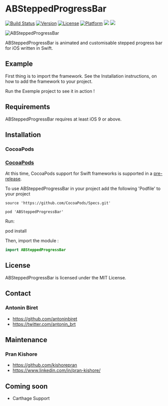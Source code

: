# ABSteppedProgressBar 

[![Build Status](https://travis-ci.org/antoninbiret/ABSteppedProgressBar.svg?branch=master)](https://travis-ci.org/antoninbiret/ABSteppedProgressBar)
[![Version](https://img.shields.io/badge/Version-0.2.3-orange.svg?style=flat)](http://cocoapods.org/pods/ABSteppedProgressBar)
[![License](https://img.shields.io/badge/License-MIT-orange.svg?style=flat)](http://cocoapods.org/pods/ABSteppedProgressBar)
[![Platform](https://img.shields.io/badge/platform-iOS_9.0-orange.svg?style=flat)](http://cocoapods.org/pods/ABSteppedProgressBar)
![](https://img.shields.io/badge/Swift-5.0-orange.svg?style=flat)
![](https://img.shields.io/badge/Swift_Package_Manager-compatible-orange.svg?style=flat)

![ABSteppedProgressBar](https://raw.githubusercontent.com/antoninbiret/ABSteppedProgressBar/master/screenshot.gif)

ABSteppedProgressBar is animated and customisable stepped progress bar for iOS written in Swift.

## Example

First thing is to import the framework. See the Installation instructions, on how to add the framework to your project.

Run the Exemple project to see it in action !

## Requirements

ABSteppedProgressBar requires at least iOS 9 or above.

## Installation

### CocoaPods

### [CocoaPods](http://cocoapods.org/)
At this time, CocoaPods support for Swift frameworks is supported in a [pre-release](http://blog.cocoapods.org/Pod-Authors-Guide-to-CocoaPods-Frameworks/).

To use ABSteppedProgressBar in your project add the following 'Podfile' to your project

```
source 'https://github.com/CocoaPods/Specs.git'

pod 'ABSteppedProgressBar'
```

Run:

pod install

Then, import the module :

```swift
import ABSteppedProgressBar
```

## License

ABSteppedProgressBar is licensed under the MIT License.

## Contact

### Antonin Biret
* https://github.com/antoninbiret
* https://twitter.com/antonin_brt

## Maintenance

### Pran Kishore
* https://github.com/kishorepran
* https://www.linkedin.com/in/pran-kishore/

## Coming soon

* Carthage Support
